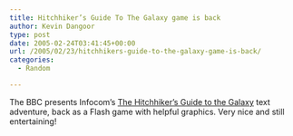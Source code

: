 ```yaml
---
title: Hitchhiker’s Guide To The Galaxy game is back
author: Kevin Dangoor
type: post
date: 2005-02-24T03:41:45+00:00
url: /2005/02/23/hitchhikers-guide-to-the-galaxy-game-is-back/
categories:
  - Random

---
```

The BBC presents Infocom&#8217;s [The Hitchhiker&#8217;s Guide to the Galaxy][1] text adventure, back as a Flash game with helpful graphics. Very nice and still entertaining!

 [1]: http://www.bbc.co.uk/radio4/hitchhikers/game.shtml "BBC - Radio 4 - The Hitchhiker's Guide to the Galaxy - Winners visit the studio"